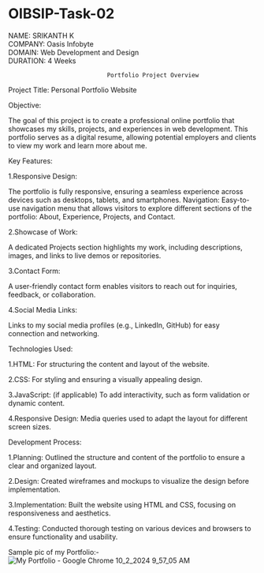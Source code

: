 # OIBSIP-Task-02

NAME: SRIKANTH K                              
COMPANY: Oasis Infobyte                                
DOMAIN: Web Development and Design                              
DURATION: 4 Weeks                    

                                Portfolio Project Overview

Project Title: Personal Portfolio Website

Objective:

The goal of this project is to create a professional online portfolio that showcases my skills, projects, and experiences in web development. This portfolio serves as a digital resume, allowing potential employers and clients to view my work and learn more about me.



Key Features:

1.Responsive Design: 

The portfolio is fully responsive, ensuring a seamless experience across devices such as desktops, tablets, and smartphones.
Navigation: Easy-to-use navigation menu that allows visitors to explore different sections of the portfolio: About, Experience, Projects, and Contact.

2.Showcase of Work:

A dedicated Projects section highlights my work, including descriptions, images, and links to live demos or repositories.

3.Contact Form:

A user-friendly contact form enables visitors to reach out for inquiries, feedback, or collaboration.

4.Social Media Links:

Links to my social media profiles (e.g., LinkedIn, GitHub) for easy connection and networking.



Technologies Used:

1.HTML: For structuring the content and layout of the website.

2.CSS: For styling and ensuring a visually appealing design.

3.JavaScript: (if applicable) To add interactivity, such as form validation or dynamic content.

4.Responsive Design: Media queries used to adapt the layout for different screen sizes.




Development Process:

1.Planning: Outlined the structure and content of the portfolio to ensure a clear and organized layout.

2.Design: Created wireframes and mockups to visualize the design before implementation.

3.Implementation: Built the website using HTML and CSS, focusing on responsiveness and aesthetics.

4.Testing: Conducted thorough testing on various devices and browsers to ensure functionality and usability.




Sample pic of my Portfolio:-
![My Portfolio - Google Chrome 10_2_2024 9_57_05 AM](https://github.com/user-attachments/assets/2abac8ee-9c48-4291-9359-3cb336e7c81e)
